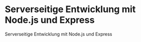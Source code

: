# Serverseitige Entwicklung mit Node.js und Express

Serverseitige Entwicklung mit Node.js und Express
